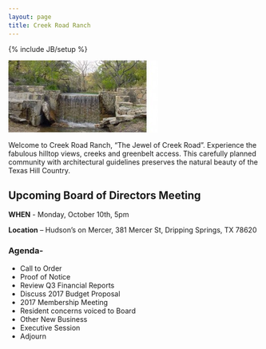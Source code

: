 ```yaml
---
layout: page
title: Creek Road Ranch
---
```

{% include JB/setup %}

<img src="/img/creekroadranch_home.jpg"/>
<p class="lead">
Welcome to Creek Road Ranch, “The Jewel of Creek Road”. Experience the fabulous hilltop views, creeks and greenbelt access. This carefully planned community with architectural guidelines preserves the natural beauty of the Texas Hill Country.
</p>
<h2>Upcoming Board of Directors Meeting</h2>
<p><b>WHEN</b> - Monday, October 10th, 5pm</p>
<p><b>Location</b> – Hudson’s on Mercer, 381 Mercer St, Dripping Springs, TX 78620</p> 
<h3>Agenda-</h3>
<ul>
<li>Call to Order</li>
<li>Proof of Notice</li>
<li>Review Q3 Financial Reports</li>
<li>Discuss 2017 Budget Proposal</li>
<li>2017 Membership Meeting</li>
<li>Resident concerns voiced to Board</li>
<li>Other New Business</li>
<li>Executive Session</li>
<li>Adjourn</li>
</ul>
